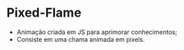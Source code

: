 # Pixed-Flame

- Animação criada em JS para aprimorar conhecimentos;
- Consiste em uma chama animada em pixels.
